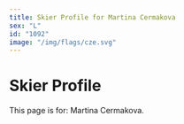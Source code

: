 ```yaml
---
title: Skier Profile for Martina Cermakova
sex: "L"
id: "1092"
image: "/img/flags/cze.svg" 
---
```


# Skier Profile

This page is for: Martina Cermakova.
    